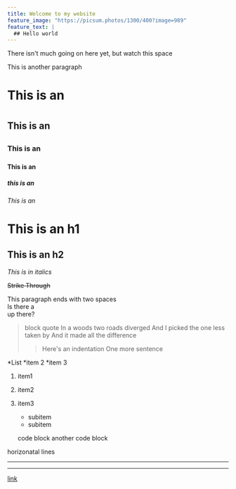 ```yaml
---
title: Welcome to my website
feature_image: "https://picsum.photos/1300/400?image=989"
feature_text: |
  ## Hello world
---
```


<!--This is a comment-->
There isn't much going on here yet, but watch this space

This is another paragraph

# This is an <h1>
## This is an <h2>
### This is an <h3>
#### This is an <h4>
##### this is an <h5>
###### This is an <h6>

This is an h1
===

This is an h2
---

*This is in italics*

~~Strike Through~~

This paragraph ends with two spaces  
Is there a <br /> up there?

>block quote
>In a woods two roads diverged
>And I picked the one less taken by
>And it made all the difference
>>Here's an indentation
>One more sentence

*List
*item 2
*item 3

1. item1
2. item2
3. item3
    * subitem
    * subitem

    code block
    another code block

horizonatal lines
***
---

[link](https://learnxinyminutes.com/docs/markdown/)

